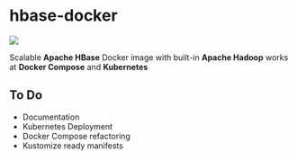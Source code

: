 # hbase-docker

![](https://github.com/mpolatcan/hbase-docker/workflows/hbase-docker/badge.svg)

Scalable **Apache HBase** Docker image with built-in **Apache Hadoop** works at **Docker Compose** and **Kubernetes**

## To Do

- Documentation
- Kubernetes Deployment
- Docker Compose refactoring
- Kustomize ready manifests